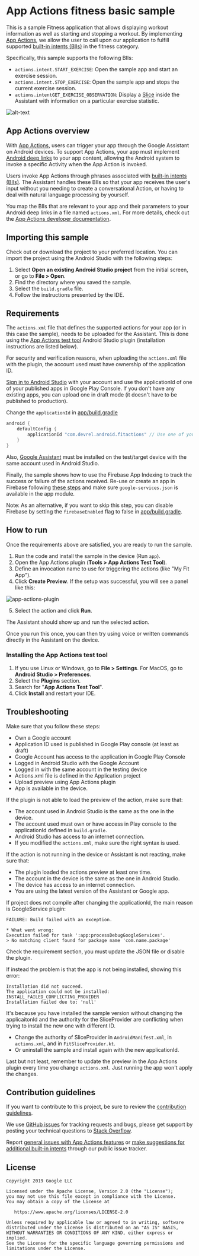 # App Actions fitness basic sample

This is a sample Fitness application that allows displaying workout information as well as starting
and stopping a workout. By implementing [App Actions](https://developers.google.com/assistant/app/),
we allow the user to call upon our application to fulfill supported
[built-in intents (BIIs)](https://developers.google.com/assistant/app/reference/built-in-intents) in the
fitness category.

Specifically, this sample supports the following BIIs:
* `actions.intent.START_EXERCISE`: Open the sample app and start an exercise session.
* `actions.intent.STOP_EXERCISE`: Open the sample app and stops the current exercise session.
* `actions.intentGET_EXERCISE_OBSERVATION`: Display a
  [Slice](https://developer.android.com/guide/slices) inside the Assistant with information on a
  particular exercise statistic.

![alt-text](media/fit-actions-demo.gif "App Actions Demo")

## App Actions overview

With [App Actions](https://developers.google.com/assistant/app/), users can trigger your app through
the Google Assistant on Android devices. To support App Actions, your app must implement
[Android deep links](https://developer.android.com/training/app-links/deep-linking) to your app
content, allowing the Android system to invoke a specific Activity when the App Action is invoked.

Users invoke App Actions through phrases associated with
[built-in intents (BIIs)](https://developers.google.com/assistant/app/reference/built-in-intents).
The Assistant handles these BIIs so that your app receives the user's input without you needing to
create a conversational Action, or having to deal with natural language processing by yourself.

You map the BIIs that are relevant to your app and their parameters to your Android deep links
in a file named `actions.xml`. For more details, check out the
[App Actions developer documentation](https://developers.google.com/assistant/app/overview).

## Importing this sample

Check out or download the project to your preferred location. You can import the project using the
Android Studio with the following steps:

1. Select **Open an existing Android Studio project** from the initial screen, or go to
   **File > Open**.
2. Find the directory where you saved the sample.
3. Select the `build.gradle` file.
4. Follow the instructions presented by the IDE.

## Requirements

The `actions.xml` file that defines the supported actions for your app (or in this case the sample),
needs to be uploaded for the Assistant. This is done using the
[App Actions test tool](https://developers.google.com/assistant/app/test-tool) Android Studio
plugin (installation instructions are listed below).

For security and verification reasons, when uploading the `actions.xml` file with the plugin, the
account used must have ownership of the application ID.

[Sign in to Android Studio](https://developer.android.com/studio/intro#sign-in) with your account
and use the applicationId of one of your published apps in Google Play Console. If you don't have
any existing apps, you can upload one in draft mode (it doesn't have to be published to production).

Change the `applicationId` in [app/build.gradle](https://github.com/actions-on-google/appactions-fitness-kotlin/blob/e83ed77b02fe056f767f2da5f0bbe5bd5b23f95c/app/build.gradle#L31)
```groovy
android {
    defaultConfig {
        applicationId "com.devrel.android.fitactions" // Use one of your published applications IDs
    }
}
``` 

Also, [Google Assistant](https://assistant.google.com/) must be installed on the test/target device 
with the same account used in Android Studio.

Finally, the sample shows how to use the Firebase App Indexing to track the success or failure of the 
actions received. Re-use or create an app in Firebase following 
[these steps](https://firebase.google.com/docs/android/setup) and make sure `google-services.json`
is available in the app module.

Note: As an alternative, if you want to skip this step, you can disable Firebase by setting the
`firebaseEnabled` flag to false in [app/build.gradle](app/build.gradle).

## How to run

Once the requirements above are satisfied, you are ready to run the sample.

1. Run the code and install the sample in the device (Run `app`).
2. Open the App Actions plugin (**Tools > App Actions Test Tool**).
3. Define an invocation name to use for triggering the actions (like "My Fit App").
4. Click **Create Preview**. If the setup was successful, you will see a panel like this:

![app-actions-plugin](media/app-actions-plugin.png "App Actions Plugin")

5. Select the action and click **Run**.

The Assistant should show up and run the selected action.

Once you run this once, you can then try using voice or written commands directly in the 
Assistant on the device.

### Installing the App Actions test tool

1. If you use Linux or Windows, go to **File > Settings**. For MacOS, go to
   **Android Studio > Preferences**.
2. Select the **Plugins** section.
3. Search for "**App Actions Test Tool**".
4. Click **Install** and restart your IDE.

## Troubleshooting

Make sure that you follow these steps:

* Own a Google account
* Application ID used is published in Google Play console (at least as draft)
* Google Account has access to the application in Google Play Console
* Logged in Android Studio with the Google Account
* Logged in with the same account in the testing device
* Actions.xml file is defined in the Application project
* Upload preview using App Actions plugin
* App is available in the device.

If the plugin is not able to load the preview of the action, make sure that:
 
* The account used in Android Studio is the same as the one in the device.
* The account used must own or have access in Play console to the applicationId defined
in `build.gradle`.
* Android Studio has access to an internet connection.
* If you modified the `actions.xml`, make sure the right syntax is used.

If the action is not running in the device or Assistant is not reacting, make sure that:

* The plugin loaded the actions preview at least one time.
* The account in the device is the same as the one in Android Studio.
* The device has access to an internet connection.
* You are using the latest version of the Assistant or Google app.

If project does not compile after changing the applicationId, the main reason is GoogleService
plugin:

```
FAILURE: Build failed with an exception.

* What went wrong:
Execution failed for task ':app:processDebugGoogleServices'.
> No matching client found for package name 'com.name.package'
```

Check the requirement section, you must update the JSON file or disable the plugin.

If instead the problem is that the app is not being installed, showing this error:
```
Installation did not succeed.
The application could not be installed: INSTALL_FAILED_CONFLICTING_PROVIDER
Installation failed due to: 'null'
```

It's because you have installed the sample version without changing the applicaitonId and
the authority for the SliceProvider are conflicting when trying to install the new one with
different ID.

* Change the authority of SliceProvider in `AndroidManifest.xml`, in `actions.xml`, and in
  `FitSliceProvider.kt`.
* Or uninstall the sample and install again with the new applicationId. 

Last but not least, remember to update the preview in the App Actions plugin every time
you change `actions.xml`. Just running the app won't apply the changes.

## Contribution guidelines

If you want to contribute to this project, be sure to review the
[contribution guidelines](CONTRIBUTING.md).

We use [GitHub issues](https://github.com/actions-on-google/appactions-fitness-kotlin/issues) for
tracking requests and bugs, please get support by posting your technical questions to
[Stack Overflow](https://stackoverflow.com/questions/tagged/app-actions).

Report [general issues with App Actions features](https://issuetracker.google.com/issues/new?component=617864&template=1257475)
or [make suggestions for additional built-in intents](https://issuetracker.google.com/issues/new?component=617864&template=1261453)
through our public issue tracker.

## License
```
Copyright 2019 Google LLC

Licensed under the Apache License, Version 2.0 (the "License");
you may not use this file except in compliance with the License.
You may obtain a copy of the License at

   https://www.apache.org/licenses/LICENSE-2.0

Unless required by applicable law or agreed to in writing, software
distributed under the License is distributed on an "AS IS" BASIS,
WITHOUT WARRANTIES OR CONDITIONS OF ANY KIND, either express or implied.
See the License for the specific language governing permissions and
limitations under the License.
```
